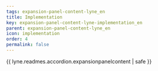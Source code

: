 ```yaml
---
tags: expansion-panel-content-lyne_en
title: Implementation
key: expansion-panel-content-lyne-implementation_en
parent: expansion-panel-content-lyne_en
icon: implementation
order: 4
permalink: false  
---
```

{{ lyne.readmes.accordion.expansionpanelcontent | safe }}


